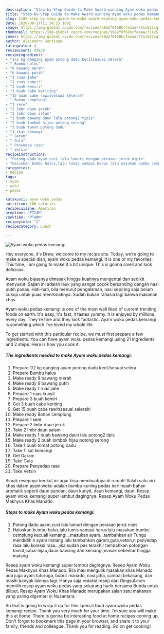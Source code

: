 ```yaml
---
description: "Step-by-Step Guide to Make Award-winning Ayam woku pedas kemangi"
title: "Step-by-Step Guide to Make Award-winning Ayam woku pedas kemangi"
slug: 1185-step-by-step-guide-to-make-award-winning-ayam-woku-pedas-kemangi
date: 2020-09-27T11:34:53.168Z
image: https://img-global.cpcdn.com/recipes/59a2f0f68bcfeaaa/751x532cq70/ayam-woku-pedas-kemangi-foto-resep-utama.jpg
thumbnail: https://img-global.cpcdn.com/recipes/59a2f0f68bcfeaaa/751x532cq70/ayam-woku-pedas-kemangi-foto-resep-utama.jpg
cover: https://img-global.cpcdn.com/recipes/59a2f0f68bcfeaaa/751x532cq70/ayam-woku-pedas-kemangi-foto-resep-utama.jpg
author: Alejandro Santiago
ratingvalue: 4
reviewcount: 43830
recipeingredient:
- "1/2 kg danging ayam potong dadu kecilsesuai selera"
- " Bumbu halus"
- "8 bawang merah"
- "6 bawang putih"
- "1 ruas jahe"
- "1 ruas kunyit"
- "3 buah kemiri"
- "3 buah cabe keriting"
- "15 buah cabe rawitsesuai selerah"
- " Bahan cemplung"
- "1 sere"
- "2 lmbr daun jeruk"
- "2 lmbr daun salam"
- "1 buah bawang daun lalu potong2 tipis"
- "2 buah lombok hijau potong serong"
- "1 buah tomat potong dadu"
- "1 ikat kemangi"
- " Garam"
- " Gula"
- " Penyedap rasa"
- " Vetsin"
recipeinstructions:
- "Potong dadu ayam,cuci lalu lumuri dengan perasan jeruk nipis"
- "Haluskan bumbu halus,lalu tumis sampai harus lalu masukan bumbu cemplung kecuali kemangi...masukan ayam...tambahkan air Tungu mendidih n ayam matang lalu tambahkan garam,gula,vetsin,n penyedap rasa lalu koreksi rasa...jika sudah pas terakhir tambahkan potongan tomat,cabai hijau,daun bawang dan kemangi,masak sebentar hingga matang"
categories:
- Recipe
tags:
- ayam
- woku
- pedas

katakunci: ayam woku pedas 
nutrition: 106 calories
recipecuisine: American
preptime: "PT24M"
cooktime: "PT40M"
recipeyield: "2"
recipecategory: Lunch

---
```



![Ayam woku pedas kemangi](https://img-global.cpcdn.com/recipes/59a2f0f68bcfeaaa/751x532cq70/ayam-woku-pedas-kemangi-foto-resep-utama.jpg)

Hey everyone, it's Drew, welcome to my recipe site. Today, we're going to make a special dish, ayam woku pedas kemangi. It is one of my favorites. This time, I am going to make it a bit unique. This is gonna smell and look delicious.

Ayam woku biasanya dimasak hingga kuahnya mengental dan sedikit menyusut. Sajian ini adalah lauk yang sangat cocok bersanding dengan nasi putih panas. Hati-hati, bila menurut pengalaman, nasi sepiring saja belum cukup untuk puas menikmatinya. Sudah bukan rahasia lagi bahwa makanan khas.

Ayam woku pedas kemangi is one of the most well liked of current trending foods on earth. It's easy, it's fast, it tastes yummy. It is enjoyed by millions every day. They're fine and they look fantastic. Ayam woku pedas kemangi is something which I've loved my whole life.


To get started with this particular recipe, we must first prepare a few ingredients. You can have ayam woku pedas kemangi using 21 ingredients and 2 steps. Here is how you cook it.

<!--inarticleads1-->

##### The ingredients needed to make Ayam woku pedas kemangi:

1. Prepare 1/2 kg danging ayam potong dadu kecil/sesuai selera
1. Prepare  Bumbu halus
1. Make ready 8 bawang merah
1. Make ready 6 bawang putih
1. Make ready 1 ruas jahe
1. Prepare 1 ruas kunyit
1. Prepare 3 buah kemiri
1. Get 3 buah cabe keriting
1. Get 15 buah cabe rawit(sesuai selerah)
1. Make ready  Bahan cemplung
1. Prepare 1 sere
1. Prepare 2 lmbr daun jeruk
1. Take 2 lmbr daun salam
1. Make ready 1 buah bawang daun lalu potong2 tipis
1. Make ready 2 buah lombok hijau potong serong
1. Take 1 buah tomat potong dadu
1. Take 1 ikat kemangi
1. Get  Garam
1. Take  Gula
1. Prepare  Penyedap rasa
1. Take  Vetsin


Simak resepnya berikut ini agar bisa membuatnya di rumah! Salah satu ciri khas dalam ayam woku adalah bumbu kuning pedas berlimpah bahan aromatik seperti daun pandan, daun kunyit, daun kemangi, daun. Resep ayam woku kemangi super lembut dagingnya. Resep Ayam Woku Pedas Maknyus Khas Manado. 

<!--inarticleads2-->

##### Steps to make Ayam woku pedas kemangi:

1. Potong dadu ayam,cuci lalu lumuri dengan perasan jeruk nipis
1. Haluskan bumbu halus,lalu tumis sampai harus lalu masukan bumbu cemplung kecuali kemangi...masukan ayam...tambahkan air Tungu mendidih n ayam matang lalu tambahkan garam,gula,vetsin,n penyedap rasa lalu koreksi rasa...jika sudah pas terakhir tambahkan potongan tomat,cabai hijau,daun bawang dan kemangi,masak sebentar hingga matang


Resep ayam woku kemangi super lembut dagingnya. Resep Ayam Woku Pedas Maknyus Khas Manado. Bila mau mengulik masakan khas Manado ada juga ayam tuturuga, bubur manado, nasi jaha, sambal bekasang, dan masih banyak lainnya lagi. Hanya saja redaksi resep dari Gingsul.com memilih resep ayam woku pedas yang sekarang hadir bersama Bunda untuk diliput. Resep Ayam Woku Khas Manado merupakan salah satu makanan yang paling digemari di Nusantara. 

So that is going to wrap it up for this special food ayam woku pedas kemangi recipe. Thank you very much for your time. I'm sure you will make this at home. There is gonna be interesting food at home recipes coming up. Don't forget to bookmark this page in your browser, and share it to your family, friends and colleague. Thank you for reading. Go on get cooking!
